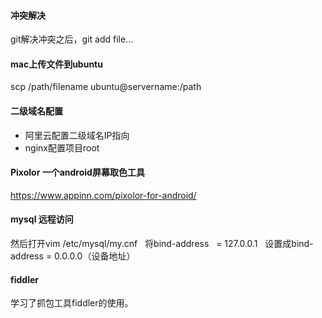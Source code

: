 #### 冲突解决
git解决冲突之后，git add file... 

#### mac上传文件到ubuntu 
scp /path/filename ubuntu@servername:/path 

#### 二级域名配置
- 阿里云配置二级域名IP指向
- nginx配置项目root

#### Pixolor 一个android屏幕取色工具  
https://www.appinn.com/pixolor-for-android/  

#### mysql 远程访问
然后打开vim  /etc/mysql/my.cnf  
将bind-address    = 127.0.0.1  
设置成bind-address    = 0.0.0.0（设备地址）  


#### fiddler
学习了抓包工具fiddler的使用。


